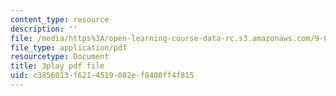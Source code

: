 ```yaml
---
content_type: resource
description: ''
file: /media/https%3A/open-learning-course-data-rc.s3.amazonaws.com/9-00sc-introduction-to-psychology-fall-2011/c3856013f6214519082ef8400ff4f815_lanmHS0JwYI.pdf
file_type: application/pdf
resourcetype: Document
title: 3play pdf file
uid: c3856013-f621-4519-082e-f8400ff4f815
---
```

